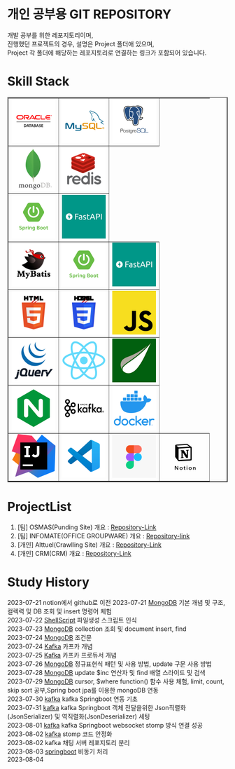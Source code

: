 # 개인 공부용 GIT REPOSITORY

개발 공부를 위한 레포지토리이며,  
진행했던 프로젝트의 경우, 설명은 Project 폴더애 있으며,  
Project 각 폴더에 해당하는 레포지토리로 연결하는 링크가 포함되어 있습니다.



# Skill Stack
<table border=2>
   <tr>
      <td><img src="/Resource/Logo/oracle.jpg" width=100 height=100></td>
      <td><img src="/Resource/Logo/mysql.jpg" width=100 height=100></td>
      <td><img src="/Resource/Logo/postgresql.jpg" width=100 height=100></td>
   </tr>
   <tr>
      <td><img src="/Resource/Logo/mongodb.jpg" width=100 height=100></td>
      <td><img src="/Resource/Logo/redis.jpg" width=100 height=100></td>
   </tr>
   <tr>
      <td><img src="/Resource/Logo/springboot.jpg" width=100 height=100></td>
      <td><img src="/Resource/Logo/fastapi.jpg" width=100 height=100></td>
   </tr>
   <tr>
      <td><img src="/Resource/Logo/mybatis.jpg" width=100 height=100></td>
      <td><img src="/Resource/Logo/springboot.jpg" width=100 height=100></td>
      <td><img src="/Resource/Logo/fastapi.jpg" width=100 height=100></td>
   </tr>
   <tr>
      <td><img src="/Resource/Logo/html.jpg" width=100 height=100></td>
      <td><img src="/Resource/Logo/css.jpg" width=100 height=100></td>
      <td><img src="/Resource/Logo/js.jpg" width=100 height=100></td>
   </tr>
   <tr>
      <td><img src="/Resource/Logo/jqeury.jpg" width=100 height=100></td>
      <td><img src="/Resource/Logo/react.jpg" width=100 height=100></td>
      <td><img src="/Resource/Logo/Thyemleaf.jpg" width=100 height=100></td>
   </tr>
   <tr>
   <td><img src="/Resource/Logo/nginx.jpg" width=100 height=100></td>
      <td><img src="/Resource/Logo/kafka.jpg" width=100 height=100></td>
      <td><img src="/Resource/Logo/docker.jpg" width=100 height=100></td>
   </tr>
   <tr>
      <td><img src="/Resource/Logo/intelij.jpg" width=100 height=100></td>
      <td><img src="/Resource/Logo/vscode.jpg" width=100 height=100></td>
      <td><img src="/Resource/Logo/figma.jpg" width=100 height=100></td>
      <td><img src="/Resource/Logo/notion.jpg" width=100 height=100></td>
   </tr>
</table>

# ProjectList
1. [팀] OSMAS(Punding Site) 개요 : [Repository-Link](./Project/OSMAS/)
2. [팀] INFOMATE(OFFICE GROUPWARE) 개요 : [Repository-link](./Project/INFOMATE/)
3. [개인] Alttuel(Crawlling Site) 개요 : [Repository-Link](./Project/alttuel/)
4. [개인] CRM(CRM) 개요 : [Repository-Link](./Project/CRM/)



# Study History
2023-07-21 notion에서 github로 이전
2023-07-21 [MongoDB](./DB//NOSQL/MongoDB/) 기본 개념 및 구조, 컬렉력 및 DB 조회 및 insert 명령어 체험  
2023-07-22 [ShellScript](./Langauge/ShellScript/) 파일생성 스크립트 인식  
2023-07-23 [MongoDB](./DB//NOSQL/MongoDB/) collection 조회 및 document insert, find   
2023-07-24 [MongoDB](./DB//NOSQL/MongoDB/) 조건문  
2023-07-24 [Kafka](./Platform/Kafka/) 카프카 개념  
2023-07-25 [Kafka](./Platform/Kafka/) 카프카 프로듀서 개념  
2023-07-26 [MongoDB](./DB//NOSQL/MongoDB/) 정규표현식 패턴 및 사용 방법, update 구문 사용 방법  
2023-07-28 [MongoDB](./DB//NOSQL/MongoDB/) update $inc 연산자 및 find 배열 스라이드 및 검색  
2023-07-29 [MongoDB](./DB//NOSQL/MongoDB/) cursor, $where function() 함수 사용 체험, limit, count, skip sort 공부,Spring boot jpa를 이용한 mongoDB 연동  
2023-07-30 [kafka](./Platform/Kafka/99studyProject/02springboot/init/) kafka Springboot 연동 기초  
2023-07-31 [kafka](./Platform/Kafka/99studyProject/02springboot/init/) kafka Springboot 객체 전달을위한 Json직렬화(JsonSerializer) 및 역직렬화(JsonDeserializer) 세팅  
2023-08-01 [kafka](./Platform/Kafka/99studyProject/02springboot/init/) kafka Springboot websocket stomp 방식 연결 성공  
2023-08-02 [kafka](./Platform/Kafka/99studyProject/02springboot/init/) stomp 코드 안정화  
2023-08-02 kafka 채팅 서버 레포지토리 분리  
2023-08-03 [springboot](./Langauge/Java/Framework/Spring/async/) 비동기 처리  
2023-08-04 
